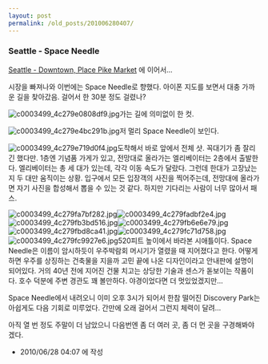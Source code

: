```yaml
---
layout: post
permalink: /old_posts/201006280407/
---
```


### Seattle - Space Needle

<a href="5302113.html" title="">Seattle - Downtown, Place Pike Market</a> 에 이어서...

시장을 빠져나와 이번에는 Space Needle로 향했다. 아이폰 지도를 보면서 대충 가까운 길을 찾아갔음. 걸어서 한 30분 정도 걸렸나?

![c0003499_4c279e0808df9.jpg](201006280407/c0003499_4c279e0808df9.jpg)가는 길에 의미없이 한 컷.

![c0003499_4c279e4bc291b.jpg](201006280407/c0003499_4c279e4bc291b.jpg)저 멀리 Space Needle이 보인다.

![c0003499_4c279e719d0f4.jpg](201006280407/c0003499_4c279e719d0f4.jpg)도착해서 바로 앞에서 전체 샷. 꼭대기가 좀 잘리긴 했다만. 1층엔 기념품 가게가 있고, 전망대로 올라가는 엘리베이터는 2층에서 출발한다. 엘리베이터는 총 세 대가 있는데, 각각 이동 속도가 달랐다. 그런데 한대가 고장났는지 두 대만 움직이는 상황. 입구에서 모든 입장객의 사진을 찍어주는데, 전망대에 올라가면 자기 사진을 합성해서 뽑을 수 있는 것 같다. 하지만 기다리는 사람이 너무 많아서 패스.


![c0003499_4c279fa7bf282.jpg](201006280407/c0003499_4c279fa7bf282.jpg)![c0003499_4c279fadbf2e4.jpg](201006280407/c0003499_4c279fadbf2e4.jpg)![c0003499_4c279fb3bd516.jpg](201006280407/c0003499_4c279fb3bd516.jpg)![c0003499_4c279fb6e6e79.jpg](201006280407/c0003499_4c279fb6e6e79.jpg)![c0003499_4c279fbd8ca41.jpg](201006280407/c0003499_4c279fbd8ca41.jpg)![c0003499_4c279fc71d758.jpg](201006280407/c0003499_4c279fc71d758.jpg)![c0003499_4c279fc9927e6.jpg](201006280407/c0003499_4c279fc9927e6.jpg)520피트 높이에서 바라본 시애틀이다. Space Needle은 이름이 암시하듯이 우주박람회 머시기가 열렸을 때 지어졌다고 한다. 어떻게 하면 우주를 상징하는 건축물을 지을까 고민 끝에 나온 디자인이라고 안내판에 설명이 되어있다. 거의 40년 전에 지어진 건물 치고는 상당한 기술과 센스가 돋보이는 작품이다. 호수 덕분에 주변 경관도 꽤 볼만하다. 야경이었다면 더 멋있었겠지만...

Space Needle에서 내려오니 이미 오후 3시가 되어서 한참 떨어진 Discovery Park는 아쉽게도 다음 기회로 미루었다. 간만에 오래 걸어서 그런지 체력이 달려...

아직 열 번 정도 주말이 더 남았으니 다음번엔 좀 더 여러 곳, 좀 더 먼 곳을 구경해봐야겠다.




- 2010/06/28 04:07 에 작성